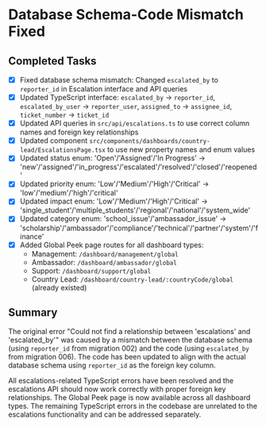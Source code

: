 # Database Schema-Code Mismatch Fixed

## Completed Tasks
- [x] Fixed database schema mismatch: Changed `escalated_by` to `reporter_id` in Escalation interface and API queries
- [x] Updated TypeScript interface: `escalated_by` → `reporter_id`, `escalated_by_user` → `reporter_user`, `assigned_to` → `assignee_id`, `ticket_number` → `ticket_id`
- [x] Updated API queries in `src/api/escalations.ts` to use correct column names and foreign key relationships
- [x] Updated component `src/components/dashboards/country-lead/EscalationsPage.tsx` to use new property names and enum values
- [x] Updated status enum: 'Open'/'Assigned'/'In Progress' → 'new'/'assigned'/'in_progress'/'escalated'/'resolved'/'closed'/'reopened'
- [x] Updated priority enum: 'Low'/'Medium'/'High'/'Critical' → 'low'/'medium'/'high'/'critical'
- [x] Updated impact enum: 'Low'/'Medium'/'High'/'Critical' → 'single_student'/'multiple_students'/'regional'/'national'/'system_wide'
- [x] Updated category enum: 'school_issue'/'ambassador_issue' → 'scholarship'/'ambassador'/'compliance'/'technical'/'partner'/'system'/'finance'
- [x] Added Global Peek page routes for all dashboard types:
  - Management: `/dashboard/management/global`
  - Ambassador: `/dashboard/ambassador/global`
  - Support: `/dashboard/support/global`
  - Country Lead: `/dashboard/country-lead/:countryCode/global` (already existed)

## Summary
The original error "Could not find a relationship between 'escalations' and 'escalated_by'" was caused by a mismatch between the database schema (using `reporter_id` from migration 002) and the code (using `escalated_by` from migration 006). The code has been updated to align with the actual database schema using `reporter_id` as the foreign key column.

All escalations-related TypeScript errors have been resolved and the escalations API should now work correctly with proper foreign key relationships. The Global Peek page is now available across all dashboard types. The remaining TypeScript errors in the codebase are unrelated to the escalations functionality and can be addressed separately.
